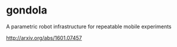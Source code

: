 # gondola
A parametric robot infrastructure for repeatable mobile experiments

http://arxiv.org/abs/1601.07457

